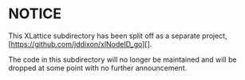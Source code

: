 # NOTICE

This XLattice subdirectory has been split off as a separate project,
[https://github.com/jddixon/xlNodeID_go][].

The code in this subdirectory will no longer be maintained and will
be dropped at some point with no further announcement.
